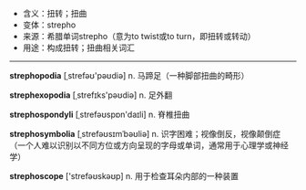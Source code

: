 - <span class="definition">含义：扭转；扭曲</span>
- <span class="definition">变体：strepho</span>
- <span class="definition">来源：希腊单词strepho（意为to twist或to turn，即扭转或转动）</span>
- <span class="definition">用途：构成扭转；扭曲相关词汇</span>

---

<span class="vocabulary">**strephopodia**</span> [ˌstrefəʊ'pəʊdiә] n. 马蹄足（一种脚部扭曲的畸形）

<span class="vocabulary">**strephexopodia**</span> [ˌstrefɪks'pəʊdiә] n. 足外翻

<span class="vocabulary">**strephospondyli**</span> [ˌstrefəʊspɒn'daɪli] n. 脊椎扭曲

<span class="vocabulary">**strephosymbolia**</span> [ˌstrefəʊsɪmˈbəʊliə] n. 识字困难；视像倒反，视像颠倒症（一个人难以识别以不同方位或方向呈现的字母或单词，通常用于心理学或神经学）

<span class="vocabulary">**strephoscope**</span> ['strefəʊskəʊp] n. 用于检查耳朵内部的一种装置
